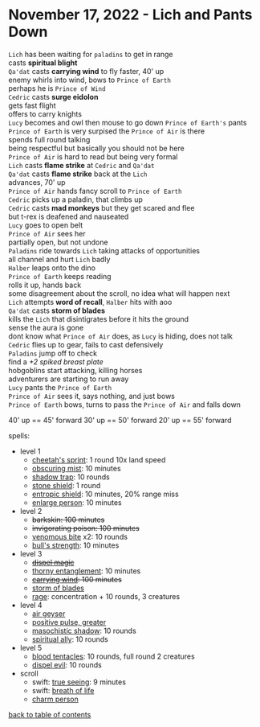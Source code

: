 # November 17, 2022 - Lich and Pants Down

`Lich` has been waiting for `paladins` to get in range  
casts **spiritual blight**  
`Qa'dat` casts **carrying wind** to fly faster, 40' up  
enemy whirls into wind, bows to `Prince of Earth`  
perhaps he is `Prince of Wind`  
`Cedric` casts **surge eidolon**  
gets fast flight  
offers to carry knights  
`Lucy` becomes and owl then mouse to go down `Prince of Earth's` pants  
`Prince of Earth` is very surpised the `Prince of Air` is there  
spends full round talking  
being respectful but basically you should not be here  
`Prince of Air` is hard to read but being very formal  
`Lich` casts **flame strike** at `Cedric` and `Qa'dat`    
`Qa'dat` casts **flame strike** back at the `Lich`  
advances, 70' up  
`Prince of Air` hands fancy scroll to `Prince of Earth`  
`Cedric` picks up a paladin, that climbs up  
`Cedric` casts **mad monkeys** but they get scared and flee  
but t-rex is deafened and nauseated  
`Lucy` goes to open belt  
`Prince of Air` sees her  
partially open, but not undone  
`Paladins` ride towards `Lich` taking attacks of opportunities  
all channel and hurt `Lich` badly  
`Halber` leaps onto the dino  
`Prince of Earth` keeps reading  
rolls it up, hands back  
some disagreement about the scroll, no idea what will happen next  
`Lich` attempts **word of recall**, `Halber` hits with aoo  
`Qa'dat` casts **storm of blades**  
kills the `Lich` that disintigrates before it hits the ground  
sense the aura is gone  
dont know what `Prince of Air` does, as `Lucy` is hiding, does not talk  
`Cedric` flies up to gear, fails to cast defensively  
`Paladins` jump off to check  
find a _+2 spiked breast plate_  
hobgoblins start attacking, killing horses  
adventurers are starting to run away  
`Lucy` pants the `Prince of Earth`  
`Prince of Air` sees it, says nothing, and just bows  
`Prince of Earth` bows, turns to pass the `Prince of Air` and falls down  


40' up == 45' forward
30' up == 50' forward
20' up == 55' forward

spells:  
- level 1
    - [cheetah's sprint](https://aonprd.com/SpellDisplay.aspx?ItemName=Cheetah%27s%20Sprint): 1 round 10x land speed
    - [obscuring mist](https://aonprd.com/SpellDisplay.aspx?ItemName=Obscuring%20Mist): 10 minutes
    - [shadow trap](https://aonprd.com/SpellDisplay.aspx?ItemName=Shadow%20Trap): 10 rounds
    - [stone shield](https://www.aonprd.com/SpellDisplay.aspx?ItemName=Stone%20Shield): 1 round
    - [entropic shield](https://aonprd.com/SpellDisplay.aspx?ItemName=entropic%20shield): 10 minutes, 20% range miss
    - [enlarge person](https://aonprd.com/SpellDisplay.aspx?ItemName=Enlarge%20person): 10 minutes
- level 2
    - ~~barkskin: 100 minutes~~
    - ~~invigorating poison: 100 minutes~~
    - [venomous bite](https://aonprd.com/SpellDisplay.aspx?ItemName=Venomous%20Bite) x2: 10 rounds
    - [bull's strength](https://www.aonprd.com/SpellDisplay.aspx?ItemName=bull%27s%20strength): 10 minutes
- level 3
    - ~~[dispel magic](https://aonprd.com/SpellDisplay.aspx?ItemName=Dispel%20Magic)~~
    - [thorny entanglement](https://aonprd.com/SpellDisplay.aspx?ItemName=Thorny%20Entanglement): 10 minutes
    - ~~[carrying wind](https://aonprd.com/SpellDisplay.aspx?ItemName=Carrying%20Wind): 100 minutes~~
    - [storm of blades](https://aonprd.com/SpellDisplay.aspx?ItemName=Storm%20of%20Blades)
    - [rage](https://aonprd.com/SpellDisplay.aspx?ItemName=Rage): concentration + 10 rounds, 3 creatures
- level 4
    - [air geyser](https://aonprd.com/SpellDisplay.aspx?ItemName=Air%20Geyser)
    - [positive pulse, greater](https://aonprd.com/SpellDisplay.aspx?ItemName=Positive%20Pulse,%20Greater)
    - [masochistic shadow](https://aonprd.com/SpellDisplay.aspx?ItemName=Masochistic%20Shadow): 10 rounds
    - [spiritual ally](https://aonprd.com/SpellDisplay.aspx?ItemName=Spiritual%20Ally): 10 rounds
- level 5
    - [blood tentacles](https://aonprd.com/SpellDisplay.aspx?ItemName=Blood%20Tentacles): 10 rounds, full round 2 creatures
    - [dispel evil](https://aonprd.com/SpellDisplay.aspx?ItemName=Dispel%20Evil): 10 rounds
- scroll
    - swift: [true seeing](https://aonprd.com/SpellDisplay.aspx?ItemName=True%20Seeing): 9 minutes
    - swift: [breath of life](https://aonprd.com/SpellDisplay.aspx?ItemName=Breath%20of%20Life)
    - [charm person](https://aonprd.com/SpellDisplay.aspx?ItemName=Charm%20Person)


[back to table of contents](/sessions/README.md)
